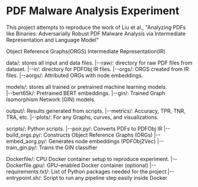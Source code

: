 # PDF Malware Analysis Experiment
This project attempts to reproduce the work of Liu et al., "Analyzing PDFs like Binaries: Adversarially Robust PDF Malware Analysis via Intermediate Representation and Language Model"


Object Reference Graphs(ORGS)
Intermediate Representation(IR)

data/: stores all input and data files.
|--raw/: directory for raw PDF files from dataset.
|--ir/: directory for PDFObj IR files.
|--orgs/: ORGS created from IR files.
|--aorgs/: Attributed ORGs with node embeddings.


models/: stores all trained or pretrained machine learning models.      
|--bert65k/: Pretrained BERT embeddings.
|--gin/: Trained Graph Isomorphism Network (GIN) models.

output/: Results generated from scripts.
|--metrics/: Accuracy, TPR, TNR, TRA, etc.
|--plots/: For any Graphs, curves, and visualizations.

scripts/: Python scripts.
|--poir.py/: Converts PDFs to PDFObj IR
|--build_orgs.py/: Constructs Object Reference Graphs (ORGs)
|--embed_aorg.py/: Generates node embeddings (PDFObj2Vec)
|--train_gin.py/: Trains the GIN classifier

Dockerfile/: CPU Docker container setup to reproduce experiment.
|--Dockerfile.gpu/: GPU-enabled Docker container (optional)
|--requirements.txt/: List of Python packages needed for the project
|--entrypoint.sh/:  Script to run any pipeline step easily inside Docker
